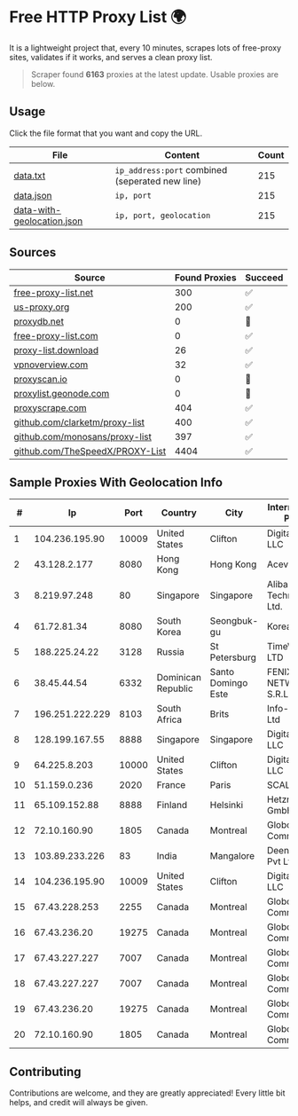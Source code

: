 
# Free HTTP Proxy List 🌍

It is a lightweight project that, every 10 minutes, scrapes lots of free-proxy sites, validates if it works, and serves a clean proxy list.


> Scraper found **6163** proxies at the latest update. Usable proxies are below.

## Usage

Click the file format that you want and copy the URL.


|File|Content|Count|
|----|-------|-----|
|[data.txt](https://raw.githubusercontent.com/themiralay/Proxy-List-World/master/data.txt)|`ip_address:port` combined (seperated new line)|215|
|[data.json](https://raw.githubusercontent.com/themiralay/Proxy-List-World/master/data.json)|`ip, port`|215|
|[data-with-geolocation.json](https://raw.githubusercontent.com/themiralay/Proxy-List-World/master/data-with-geolocation.json)|`ip, port, geolocation`|215|

## Sources

|Source|Found Proxies|Succeed|
|------|-------------|-------|
|[free-proxy-list.net](https://free-proxy-list.net)|300|✅|
|[us-proxy.org](https://www.us-proxy.org)|200|✅|
|[proxydb.net](http://proxydb.net)|0|🚫|
|[free-proxy-list.com](https://free-proxy-list.com/?page=&port=&type%5B%5D=http&type%5B%5D=https&up_time=0&search=Search)|0|✅|
|[proxy-list.download](https://www.proxy-list.download/HTTP)|26|✅|
|[vpnoverview.com](https://vpnoverview.com/privacy/anonymous-browsing/free-proxy-servers)|32|✅|
|[proxyscan.io](https://www.proxyscan.io)|0|🚫|
|[proxylist.geonode.com](https://proxylist.geonode.com/api/proxy-list?limit=300&page=1&sort_by=lastChecked&sort_type=desc&protocols=http,https)|0|🚫|
|[proxyscrape.com](https://api.proxyscrape.com/v2/?request=displayproxies&protocol=http&timeout=10000&country=all&ssl=all&anonymity=all)|404|✅|
|[github.com/clarketm/proxy-list](https://raw.githubusercontent.com/clarketm/proxy-list/master/proxy-list-raw.txt)|400|✅|
|[github.com/monosans/proxy-list](https://raw.githubusercontent.com/monosans/proxy-list/main/proxies/http.txt)|397|✅|
|[github.com/TheSpeedX/PROXY-List](https://raw.githubusercontent.com/TheSpeedX/PROXY-List/master/http.txt)|4404|✅|


## Sample Proxies With Geolocation Info

|#|Ip|Port|Country|City|Internet Service Provider|
|-|--|----|-------|----|-------------------------|
|1|104.236.195.90|10009|United States|Clifton|DigitalOcean, LLC|
|2|43.128.2.177|8080|Hong Kong|Hong Kong|Aceville Pte.ltd|
|3|8.219.97.248|80|Singapore|Singapore|Alibaba (US) Technology Co., Ltd.|
|4|61.72.81.34|8080|South Korea|Seongbuk-gu|Korea Telecom|
|5|188.225.24.22|3128|Russia|St Petersburg|TimeWeb Co. LTD|
|6|38.45.44.54|6332|Dominican Republic|Santo Domingo Este|FENIX NETWORKS, S.R.L.|
|7|196.251.222.229|8103|South Africa|Brits|Info-Gro (PTY) Ltd|
|8|128.199.167.55|8888|Singapore|Singapore|DigitalOcean, LLC|
|9|64.225.8.203|10000|United States|Clifton|DigitalOcean, LLC|
|10|51.159.0.236|2020|France|Paris|SCALEWAY|
|11|65.109.152.88|8888|Finland|Helsinki|Hetzner Online GmbH|
|12|72.10.160.90|1805|Canada|Montreal|GloboTech Communications|
|13|103.89.233.226|83|India|Mangalore|Deenet Services Pvt Ltd|
|14|104.236.195.90|10009|United States|Clifton|DigitalOcean, LLC|
|15|67.43.228.253|2255|Canada|Montreal|GloboTech Communications|
|16|67.43.236.20|19275|Canada|Montreal|GloboTech Communications|
|17|67.43.227.227|7007|Canada|Montreal|GloboTech Communications|
|18|67.43.227.227|7007|Canada|Montreal|GloboTech Communications|
|19|67.43.236.20|19275|Canada|Montreal|GloboTech Communications|
|20|72.10.160.90|1805|Canada|Montreal|GloboTech Communications|



## Contributing

Contributions are welcome, and they are greatly appreciated! Every
little bit helps, and credit will always be given.

